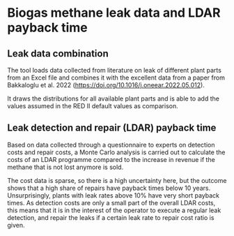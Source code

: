 # Biogas methane leak data and LDAR payback time

## Leak data combination
The tool loads data collected from literature on leak of different plant parts from an Excel file and combines it with the excellent data from a paper from Bakkaloglu et al. 2022 (https://doi.org/10.1016/j.oneear.2022.05.012).

It draws the distributions for all available plant parts and is able to add the values assumed in the RED II default values as comparison.

## Leak detection and repair (LDAR) payback time
Based on data collected through a questionnaire to experts on detection costs and repair costs, a Monte Carlo analysis is carried out to calculate the costs of an LDAR programme compared to the increase in revenue if the methane that is not lost anymore is sold.

The cost data is sparse, so there is a high uncertainty here, but the outcome shows that a high share of repairs have payback times below 10 years. Unsurprisingly, plants with leak rates above 10% have very short payback times. As detection costs are only a small part of the overall LDAR costs, this means that it is in the interest of the operator to execute a regular leak detection, and repair the leaks if a certain leak rate to repair cost ratio is given.

